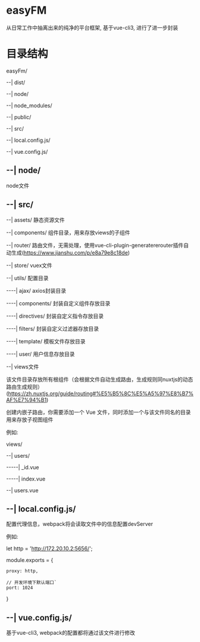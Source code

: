 # easyFM

从日常工作中抽离出来的纯净的平台框架, 基于vue-cli3, 进行了进一步封装

# 目录结构

easyFm/

--| dist/

--| node/

--| node_modules/

--| public/

--| src/

--| local.config.js/ 

--| vue.config.js/ 


## --| node/

node文件

## --| src/

--| assets/ 静态资源文件

--| components/ 组件目录，用来存放views的子组件

--| router/ 路由文件，无需处理，使用vue-cli-plugin-generatererouter插件自动生成(https://www.jianshu.com/p/e8a79e8c18de)

--| store/ vuex文件

--| utils/ 配置目录

----| ajax/ axios封装目录

----| components/ 封装自定义组件存放目录

----| directives/ 封装自定义指令存放目录

----| filters/ 封装自定义过滤器存放目录

----| template/ 模板文件存放目录

----| user/ 用户信息存放目录

--| views文件

该文件目录存放所有根组件（会根据文件自动生成路由，生成规则同nuxtjs的动态路由生成规则）(https://zh.nuxtjs.org/guide/routing#%E5%B5%8C%E5%A5%97%E8%B7%AF%E7%94%B1)

创建内嵌子路由，你需要添加一个 Vue 文件，同时添加一个与该文件同名的目录用来存放子视图组件

例如:

views/

--| users/

-----| _id.vue

-----| index.vue

--| users.vue

## --| local.config.js/

配置代理信息，webpack将会读取文件中的信息配置devServer

例如:

let http = 'http://172.20.10.2:5656/';

module.exports = {

    proxy: http,

    // 开发环境下默认端口`
    port: 1024
}

## --| vue.config.js/

基于vue-cli3, webpack的配置都将通过该文件进行修改

